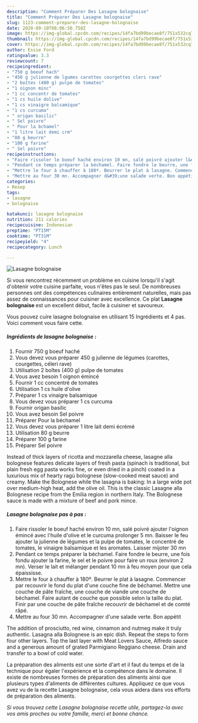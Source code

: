 ```yaml
---
description: "Comment Préparer Des Lasagne bolognaise"
title: "Comment Préparer Des Lasagne bolognaise"
slug: 1123-comment-preparer-des-lasagne-bolognaise
date: 2020-09-10T08:06:50.758Z
image: https://img-global.cpcdn.com/recipes/14fa7bd99becae8f/751x532cq70/lasagne-bolognaise-photo-principale-de-la-recette.jpg
thumbnail: https://img-global.cpcdn.com/recipes/14fa7bd99becae8f/751x532cq70/lasagne-bolognaise-photo-principale-de-la-recette.jpg
cover: https://img-global.cpcdn.com/recipes/14fa7bd99becae8f/751x532cq70/lasagne-bolognaise-photo-principale-de-la-recette.jpg
author: Essie Ford
ratingvalue: 3.3
reviewcount: 7
recipeingredient:
- "750 g boeuf hach"
- "450 g julienne de lgumes carottes courgettes cleri rave"
- "2 boîtes (400 g) pulpe de tomates"
- "1 oignon minc"
- "1 cc concentr de tomates"
- "1 cs huile dolive"
- "1 cs vinaigre balsamique"
- "1 cs curcuma"
- " origan basilic"
- " Sel poivre"
- " Pour la bchamel"
- "1 litre lait demi crm"
- "80 g beurre"
- "100 g farine"
- " Sel poivre"
recipeinstructions:
- "Faire rissoler le boeuf haché environ 10 mn, salé poivré ajouter l&#39;oignon émincé avec l&#39;huile d&#39;olive et le curcuma prolonger 5 mn. Baisser le feu ajouter la julienne de légumes et la pulpe de tomates, le concentré de tomates, le vinaigre balsamique et les aromates. Laisser mijoter 30 mn"
- "Pendant ce temps préparer la béchamel. Faire fondre le beurre, une fois fondu ajouter la farine, le sel et le poivre pour faire un roux (environ 2 mn). Verser le lait et mélanger pendant 10 mn à feu moyen pour que cela épaississe."
- "Mettre le four à chauffer à 180º. Beurrer le plat à lasagne. Commencer par recouvrir le fond du plat d&#39;une couche fine de béchamel. Mettre une couche de pâte fraîche, une couche de viande une couche de béchamel. Faire autant de couche que possible selon la taille du plat. Finir par une couche de pâte fraîche recouvrir de béchamel et de comté râpé."
- "Mettre au four 30 mn. Accompagner d&#39;une salade verte. Bon appétit"
categories:
- Resep
tags:
- lasagne
- bolognaise

katakunci: lasagne bolognaise 
nutrition: 211 calories
recipecuisine: Indonesian
preptime: "PT15M"
cooktime: "PT31M"
recipeyield: "4"
recipecategory: Lunch

---
```



![Lasagne bolognaise](https://img-global.cpcdn.com/recipes/14fa7bd99becae8f/751x532cq70/lasagne-bolognaise-photo-principale-de-la-recette.jpg)

Si vous rencontrez récemment un problème en cuisine lorsqu'il s'agit d'obtenir votre cuisine parfaite, vous n'êtes pas le seul. De nombreuses personnes ont des compétences culinaires entièrement naturelles, mais pas assez de connaissances pour cuisiner avec excellence. Ce plat <strong> Lasagne bolognaise </strong> est un excellent début, facile à cuisiner et savoureux.

<!--inarticleads1-->

Vous pouvez cuire lasagne bolognaise en utilisant 15 Ingrédients et 4 pas. Voici comment vous faire cette.

##### Ingrédients de lasagne bolognaise :

1. Fournir 750 g boeuf haché
1. Vous devez vous préparer 450 g julienne de légumes (carottes, courgettes, céleri rave)
1. Utilisation 2 boîtes (400 g) pulpe de tomates
1. Vous avez besoin 1 oignon émincé
1. Fournir 1 cc concentré de tomates
1. Utilisation 1 cs huile d&#39;olive
1. Préparer 1 cs vinaigre balsamique
1. Vous devez vous préparer 1 cs curcuma
1. Fournir  origan basilic
1. Vous avez besoin  Sel poivre
1. Préparer  Pour la béchamel
1. Vous devez vous préparer 1 litre lait demi écrémé
1. Utilisation 80 g beurre
1. Préparer 100 g farine
1. Préparer  Sel poivre


Instead of thick layers of ricotta and mozzarella cheese, lasagne alla bolognese features delicate layers of fresh pasta (spinach is traditional, but plain fresh egg pasta works fine, or even dried in a pinch) coated in a luxurious mix of hearty ragù bolognese (slow-cooked meat sauce) and creamy. Make the Bolognese while the lasagna is baking: In a large wide pot over medium-high heat, add the olive oil. This is the classic Lasagne alla Bolognese recipe from the Emilia region in northern Italy. The Bolognese sauce is made with a mixture of beef and pork mince. 

<!--inarticleads2-->

##### Lasagne bolognaise pas à pas :

1. Faire rissoler le boeuf haché environ 10 mn, salé poivré ajouter l&#39;oignon émincé avec l&#39;huile d&#39;olive et le curcuma prolonger 5 mn. Baisser le feu ajouter la julienne de légumes et la pulpe de tomates, le concentré de tomates, le vinaigre balsamique et les aromates. Laisser mijoter 30 mn
1. Pendant ce temps préparer la béchamel. Faire fondre le beurre, une fois fondu ajouter la farine, le sel et le poivre pour faire un roux (environ 2 mn). Verser le lait et mélanger pendant 10 mn à feu moyen pour que cela épaississe.
1. Mettre le four à chauffer à 180º. Beurrer le plat à lasagne. Commencer par recouvrir le fond du plat d&#39;une couche fine de béchamel. Mettre une couche de pâte fraîche, une couche de viande une couche de béchamel. Faire autant de couche que possible selon la taille du plat. Finir par une couche de pâte fraîche recouvrir de béchamel et de comté râpé.
1. Mettre au four 30 mn. Accompagner d&#39;une salade verte. Bon appétit


The addition of prosciutto, red wine, cinnamon and nutmeg make it truly authentic. Lasagna alla Bolognese is an epic dish. Repeat the steps to form four other layers. Top the last layer with Meat Lovers Sauce, Alfredo sauce and a generous amount of grated Parmigiano Reggiano cheese. Drain and transfer to a bowl of cold water. 

<!--inarticleads1-->

<p>
La préparation des aliments est une sorte d'art et il faut du temps et de la technique pour égaler l'expérience et la compétence dans le domaine. Il existe de nombreuses formes de préparation des aliments ainsi que plusieurs types d'aliments de différentes cultures. Appliquez ce que vous avez vu de la recette Lasagne bolognaise, cela vous aidera dans vos efforts de préparation des aliments.
</p>

<p>
<i>Si vous trouvez cette Lasagne bolognaise recette utile, partagez-la avec vos amis proches ou votre famille, merci et bonne chance.</i>
</p>
